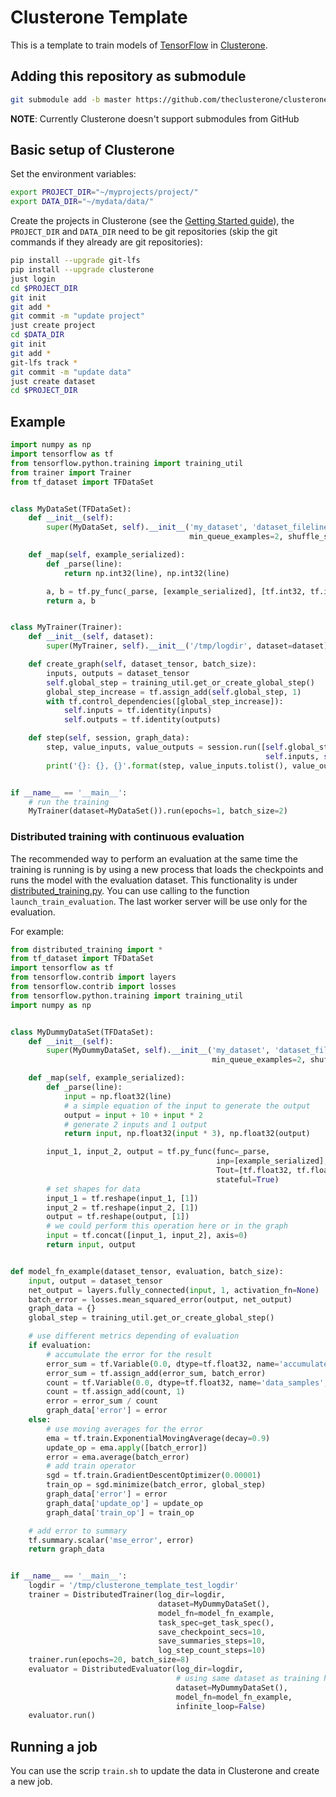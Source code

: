 # Clusterone Template

This is a template to train models of [TensorFlow](https://www.tensorflow.org/) in [Clusterone](https://clusterone.com/).


## Adding this repository as submodule

```sh
git submodule add -b master https://github.com/theclusterone/clusterone-template clusterone_template/
```

**NOTE**: Currently Clusterone doesn't support submodules from GitHub

## Basic setup of Clusterone

Set the environment variables:

```sh
export PROJECT_DIR="~/myprojects/project/"
export DATA_DIR="~/mydata/data/"
```

Create the projects in Clusterone (see the [Getting Started guide](https://docs.clusterone.com/docs/get-started)), the `PROJECT_DIR` and `DATA_DIR` need to be git repositories (skip the git commands if they already are git repositories):

```sh
pip install --upgrade git-lfs 
pip install --upgrade clusterone
just login
cd $PROJECT_DIR
git init
git add *
git commit -m "update project"
just create project
cd $DATA_DIR
git init
git add *
git-lfs track *
git commit -m "update data"
just create dataset
cd $PROJECT_DIR
```

## Example

```python
import numpy as np
import tensorflow as tf
from tensorflow.python.training import training_util
from trainer import Trainer
from tf_dataset import TFDataSet


class MyDataSet(TFDataSet):
    def __init__(self):
        super(MyDataSet, self).__init__('my_dataset', 'dataset_filelines_test_*.txt',
                                        min_queue_examples=2, shuffle_size=5)

    def _map(self, example_serialized):
        def _parse(line):
            return np.int32(line), np.int32(line)

        a, b = tf.py_func(_parse, [example_serialized], [tf.int32, tf.int32], stateful=True)
        return a, b


class MyTrainer(Trainer):
    def __init__(self, dataset):
        super(MyTrainer, self).__init__('/tmp/logdir', dataset=dataset)

    def create_graph(self, dataset_tensor, batch_size):
        inputs, outputs = dataset_tensor
        self.global_step = training_util.get_or_create_global_step()
        global_step_increase = tf.assign_add(self.global_step, 1)
        with tf.control_dependencies([global_step_increase]):
            self.inputs = tf.identity(inputs)
            self.outputs = tf.identity(outputs)

    def step(self, session, graph_data):
        step, value_inputs, value_outputs = session.run([self.global_step,
                                                         self.inputs, self.outputs])
        print('{}: {}, {}'.format(step, value_inputs.tolist(), value_outputs.tolist()))


if __name__ == '__main__':
    # run the training
    MyTrainer(dataset=MyDataSet()).run(epochs=1, batch_size=2)
```


### Distributed training with continuous evaluation

The recommended way to perform an evaluation at the same time the training is running is by using a new process that loads the checkpoints and runs the model with the evaluation dataset. This functionality is under [distributed_training.py](distributed_training.py). You can use calling to the function `launch_train_evaluation`. The last worker server will be use only for the evaluation. 

For example:

```python
from distributed_training import *
from tf_dataset import TFDataSet
import tensorflow as tf
from tensorflow.contrib import layers
from tensorflow.contrib import losses
from tensorflow.python.training import training_util
import numpy as np


class MyDummyDataSet(TFDataSet):
    def __init__(self):
        super(MyDummyDataSet, self).__init__('my_dataset', 'dataset_filelines_test_*.txt',
                                             min_queue_examples=2, shuffle_size=5)

    def _map(self, example_serialized):
        def _parse(line):
            input = np.float32(line)
            # a simple equation of the input to generate the output
            output = input + 10 + input * 2
            # generate 2 inputs and 1 output
            return input, np.float32(input * 3), np.float32(output)

        input_1, input_2, output = tf.py_func(func=_parse,
                                              inp=[example_serialized],
                                              Tout=[tf.float32, tf.float32, tf.float32],
                                              stateful=True)
        # set shapes for data
        input_1 = tf.reshape(input_1, [1])
        input_2 = tf.reshape(input_2, [1])
        output = tf.reshape(output, [1])
        # we could perform this operation here or in the graph
        input = tf.concat([input_1, input_2], axis=0)
        return input, output


def model_fn_example(dataset_tensor, evaluation, batch_size):
    input, output = dataset_tensor
    net_output = layers.fully_connected(input, 1, activation_fn=None)
    batch_error = losses.mean_squared_error(output, net_output)
    graph_data = {}
    global_step = training_util.get_or_create_global_step()

    # use different metrics depending of evaluation
    if evaluation:
        # accumulate the error for the result
        error_sum = tf.Variable(0.0, dtype=tf.float32, name='accumulated_error', trainable=False)
        error_sum = tf.assign_add(error_sum, batch_error)
        count = tf.Variable(0.0, dtype=tf.float32, name='data_samples', trainable=False)
        count = tf.assign_add(count, 1)
        error = error_sum / count
        graph_data['error'] = error
    else:
        # use moving averages for the error
        ema = tf.train.ExponentialMovingAverage(decay=0.9)
        update_op = ema.apply([batch_error])
        error = ema.average(batch_error)
        # add train operator
        sgd = tf.train.GradientDescentOptimizer(0.00001)
        train_op = sgd.minimize(batch_error, global_step)
        graph_data['error'] = error
        graph_data['update_op'] = update_op
        graph_data['train_op'] = train_op

    # add error to summary
    tf.summary.scalar('mse_error', error)
    return graph_data


if __name__ == '__main__':
    logdir = '/tmp/clusterone_template_test_logdir'
    trainer = DistributedTrainer(log_dir=logdir,
                                 dataset=MyDummyDataSet(),
                                 model_fn=model_fn_example,
                                 task_spec=get_task_spec(),
                                 save_checkpoint_secs=10,
                                 save_summaries_steps=10,
                                 log_step_count_steps=10)
    trainer.run(epochs=20, batch_size=8)
    evaluator = DistributedEvaluator(log_dir=logdir,
                                     # using same dataset as training here, only for testing
                                     dataset=MyDummyDataSet(),
                                     model_fn=model_fn_example,
                                     infinite_loop=False)
    evaluator.run()
```

## Running a job

You can use the scrip `train.sh` to update the data in Clusterone and create a new job.
